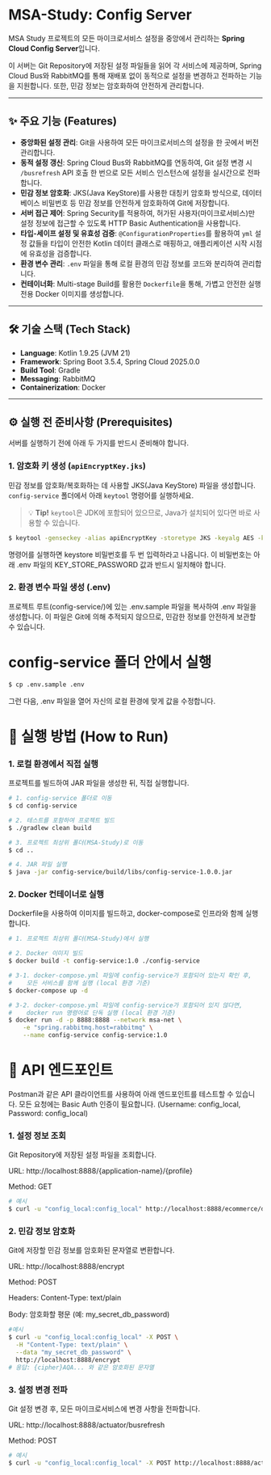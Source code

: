 # MSA-Study: Config Server

MSA Study 프로젝트의 모든 마이크로서비스 설정을 중앙에서 관리하는 **Spring Cloud Config Server**입니다.

이 서버는 Git Repository에 저장된 설정 파일들을 읽어 각 서비스에 제공하며, Spring Cloud Bus와 RabbitMQ를 통해 재배포 없이 동적으로 설정을 변경하고 전파하는 기능을 지원합니다. 또한, 민감 정보는 암호화하여 안전하게 관리합니다.

---

## ✨ 주요 기능 (Features)

* **중앙화된 설정 관리**: Git을 사용하여 모든 마이크로서비스의 설정을 한 곳에서 버전 관리합니다.
* **동적 설정 갱신**: Spring Cloud Bus와 RabbitMQ를 연동하여, Git 설정 변경 시 `/busrefresh` API 호출 한 번으로 모든 서비스 인스턴스에 설정을 실시간으로 전파합니다.
* **민감 정보 암호화**: JKS(Java KeyStore)를 사용한 대칭키 암호화 방식으로, 데이터베이스 비밀번호 등 민감 정보를 안전하게 암호화하여 Git에 저장합니다.
* **서버 접근 제어**: Spring Security를 적용하여, 허가된 사용자(마이크로서비스)만 설정 정보에 접근할 수 있도록 HTTP Basic Authentication을 사용합니다.
* **타입-세이프 설정 및 유효성 검증**: `@ConfigurationProperties`를 활용하여 `yml` 설정 값들을 타입이 안전한 Kotlin 데이터 클래스로 매핑하고, 애플리케이션 시작 시점에 유효성을 검증합니다.
* **환경 변수 관리**: `.env` 파일을 통해 로컬 환경의 민감 정보를 코드와 분리하여 관리합니다.
* **컨테이너화**: Multi-stage Build를 활용한 `Dockerfile`을 통해, 가볍고 안전한 실행 전용 Docker 이미지를 생성합니다.

---

## 🛠️ 기술 스택 (Tech Stack)

* **Language**: Kotlin 1.9.25 (JVM 21)
* **Framework**: Spring Boot 3.5.4, Spring Cloud 2025.0.0
* **Build Tool**: Gradle
* **Messaging**: RabbitMQ
* **Containerization**: Docker

---

## ⚙️ 실행 전 준비사항 (Prerequisites)

서버를 실행하기 전에 아래 두 가지를 반드시 준비해야 합니다.

### 1. 암호화 키 생성 (`apiEncryptKey.jks`)

민감 정보를 암호화/복호화하는 데 사용할 JKS(Java KeyStore) 파일을 생성합니다. `config-service` 폴더에서 아래 `keytool` 명령어를 실행하세요.

> 💡 **Tip!** `keytool`은 JDK에 포함되어 있으므로, Java가 설치되어 있다면 바로 사용할 수 있습니다.

```bash
$ keytool -genseckey -alias apiEncryptKey -storetype JKS -keyalg AES -keysize 256 -keystore apiEncryptKey.jks
```
명령어를 실행하면 keystore 비밀번호를 두 번 입력하라고 나옵니다. 이 비밀번호는 아래 .env 파일의 KEY_STORE_PASSWORD 값과 반드시 일치해야 합니다.

### 2. 환경 변수 파일 생성 (.env)
프로젝트 루트(config-service/)에 있는 .env.sample 파일을 복사하여 .env 파일을 생성합니다. 이 파일은 Git에 의해 추적되지 않으므로, 민감한 정보를 안전하게 보관할 수 있습니다.

# config-service 폴더 안에서 실행
```bash
$ cp .env.sample .env
```
그런 다음, .env 파일을 열어 자신의 로컬 환경에 맞게 값을 수정합니다.

# 🚀 실행 방법 (How to Run)
### 1. 로컬 환경에서 직접 실행
프로젝트를 빌드하여 JAR 파일을 생성한 뒤, 직접 실행합니다.
```bash
# 1. config-service 폴더로 이동
$ cd config-service

# 2. 테스트를 포함하여 프로젝트 빌드
$ ./gradlew clean build

# 3. 프로젝트 최상위 폴더(MSA-Study)로 이동
$ cd ..

# 4. JAR 파일 실행
$ java -jar config-service/build/libs/config-service-1.0.0.jar
```

### 2. Docker 컨테이너로 실행
Dockerfile을 사용하여 이미지를 빌드하고, docker-compose로 인프라와 함께 실행합니다.
```bash
# 1. 프로젝트 최상위 폴더(MSA-Study)에서 실행

# 2. Docker 이미지 빌드
$ docker build -t config-service:1.0 ./config-service

# 3-1. docker-compose.yml 파일에 config-service가 포함되어 있는지 확인 후,
#    모든 서비스를 함께 실행 (local 환경 기준)
$ docker-compose up -d

# 3-2. docker-compose.yml 파일에 config-service가 포함되어 있지 않다면,
#    docker run 명령어로 단독 실행 (local 환경 기준)
$ docker run -d -p 8888:8888 --network msa-net \
    -e "spring.rabbitmq.host=rabbitmq" \
    --name config-service config-service:1.0
```

# 🔌 API 엔드포인트
Postman과 같은 API 클라이언트를 사용하여 아래 엔드포인트를 테스트할 수 있습니다. 모든 요청에는 Basic Auth 인증이 필요합니다. (Username: config_local, Password: config_local)

### 1. 설정 정보 조회
Git Repository에 저장된 설정 파일을 조회합니다.

URL: http://localhost:8888/{application-name}/{profile}

Method: GET

```bash
# 예시
$ curl -u "config_local:config_local" http://localhost:8888/ecommerce/dev
```

### 2. 민감 정보 암호화
Git에 저장할 민감 정보를 암호화된 문자열로 변환합니다.

URL: http://localhost:8888/encrypt

Method: POST

Headers: Content-Type: text/plain

Body: 암호화할 평문 (예: my_secret_db_password)

```bash
#예시
$ curl -u "config_local:config_local" -X POST \
  -H "Content-Type: text/plain" \
  --data "my_secret_db_password" \
  http://localhost:8888/encrypt
# 응답: {cipher}AQA... 와 같은 암호화된 문자열
```

### 3. 설정 변경 전파
Git 설정 변경 후, 모든 마이크로서비스에 변경 사항을 전파합니다.

URL: http://localhost:8888/actuator/busrefresh

Method: POST

```bash
# 예시
$ curl -u "config_local:config_local" -X POST http://localhost:8888/actuator/busrefresh
```
